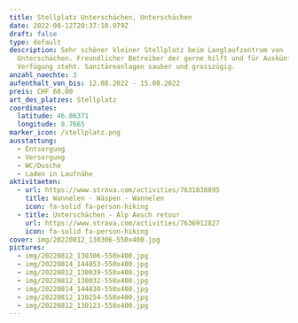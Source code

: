 ```yaml
---
title: Stellplatz Unterschächen, Unterschächen
date: 2022-08-12T20:37:10.979Z
draft: false
type: default
description: Sehr schöner kleiner Stellplatz beim Langlaufzentrum von
  Unterschächen. Freundlicher Betreiber der gerne hilft und für Auskünfte zur
  Verfügung steht. Sanitäreanlagen sauber und grosszügig.
anzahl_naechte: 3
aufenthalt_von_bis: 12.08.2022 - 15.08.2022
preis: CHF 60.00
art_des_platzes: Stellplatz
coordinates:
  latitude: 46.86371
  longitude: 8.7665
marker_icon: /stellplatz.png
ausstattung:
  - Entsorgung
  - Versorgung
  - WC/Dusche
  - Laden in Laufnähe
aktivitaeten:
  - url: https://www.strava.com/activities/7631838895
    title: Wannelen - Wäspen - Wannelen
    icon: fa-solid fa-person-hiking
  - title: Unterschächen - Alp Aesch retour
    url: https://www.strava.com/activities/7636912827
    icon: fa-solid fa-person-hiking
cover: img/20220812_130306-550x400.jpg
pictures:
  - img/20220812_130306-550x400.jpg
  - img/20220814_144853-550x400.jpg
  - img/20220812_130039-550x400.jpg
  - img/20220812_130032-550x400.jpg
  - img/20220814_144830-550x400.jpg
  - img/20220812_130254-550x400.jpg
  - img/20220812_130123-550x400.jpg
---
```

